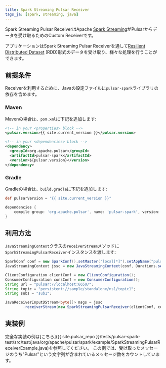 ```yaml
---
title: Spark Streaming Pulsar Receiver
tags_ja: [spark, streaming, java]
---
```


<!--

    Licensed to the Apache Software Foundation (ASF) under one
    or more contributor license agreements.  See the NOTICE file
    distributed with this work for additional information
    regarding copyright ownership.  The ASF licenses this file
    to you under the Apache License, Version 2.0 (the
    "License"); you may not use this file except in compliance
    with the License.  You may obtain a copy of the License at

      http://www.apache.org/licenses/LICENSE-2.0

    Unless required by applicable law or agreed to in writing,
    software distributed under the License is distributed on an
    "AS IS" BASIS, WITHOUT WARRANTIES OR CONDITIONS OF ANY
    KIND, either express or implied.  See the License for the
    specific language governing permissions and limitations
    under the License.

-->

Spark Streaming Pulsar ReceiverはApache [Spark Streaming](https://spark.apache.org/streaming/)がPulsarからデータを受け取るためのCustom Receiverです。

アプリケーションはSpark Streaming Pulsar Receiverを通して[Resilient Distributed Dataset](https://spark.apache.org/docs/latest/programming-guide.html#resilient-distributed-datasets-rdds) (RDD)形式のデータを受け取り、様々な処理を行うことができます。

## 前提条件
Receiverを利用するために、Javaの設定ファイルに`pulsar-spark`ライブラリの依存を含めます。

### Maven

Mavenの場合は、`pom.xml`に下記を追加します:

```xml
<!-- in your <properties> block -->
<pulsar.version>{{ site.current_version }}</pulsar.version>

<!-- in your <dependencies> block -->
<dependency>
  <groupId>org.apache.pulsar</groupId>
  <artifactId>pulsar-spark</artifactId>
  <version>${pulsar.version}</version>
</dependency>
```

### Gradle

Gradleの場合は、`build.gradle`に下記を追加します:

```groovy
def pulsarVersion = "{{ site.current_version }}"

dependencies {
    compile group: 'org.apache.pulsar', name: 'pulsar-spark', version: pulsarVersion
}
```

## 利用方法

`JavaStreamingContext`クラスの`receiverStream`メソッドに`SparkStreamingPulsarReceiver`インスタンスを渡します:

```java
SparkConf conf = new SparkConf().setMaster("local[*]").setAppName("pulsar-spark");
JavaStreamingContext jssc = new JavaStreamingContext(conf, Durations.seconds(5));

ClientConfiguration clientConf = new ClientConfiguration();
ConsumerConfiguration consConf = new ConsumerConfiguration();
String url = "pulsar://localhost:6650/";
String topic = "persistent://sample/standalone/ns1/topic1";
String subs = "sub1";

JavaReceiverInputDStream<byte[]> msgs = jssc
        .receiverStream(new SparkStreamingPulsarReceiver(clientConf, consConf, url, topic, subs));
```


## 実装例

完全な実装の例は[こちら]({{ site.pulsar_repo }}/tests/pulsar-spark-test/src/test/java/org/apache/pulsar/spark/example/SparkStreamingPulsarReceiverExample.java)を参照してください。
この例では、受け取ったメッセージのうち"Pulsar"という文字列が含まれているメッセージ数をカウントしています。
